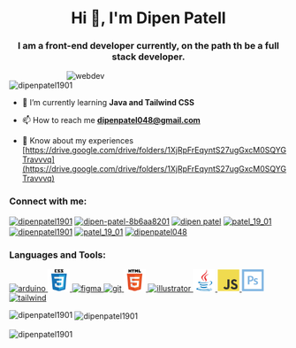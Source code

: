 <h1 align="center">Hi 👋, I'm Dipen Patell</h1>
<h3 align="center">I am a front-end developer currently, on the path th be a full stack developer.</h3>
<img align="right" alt="webdev" width="400" src="https://cdn.dribbble.com/users/14374/screenshots/3153764/junior.gif">

<p align="left"> <img src="https://komarev.com/ghpvc/?username=dipenpatel1901&label=Profile%20views&color=0e75b6&style=flat" alt="dipenpatel1901" /> </p>

- 🌱 I’m currently learning **Java and Tailwind CSS**

- 📫 How to reach me **dipenpatel048@gmail.com**

- 📄 Know about my experiences [https://drive.google.com/drive/folders/1XjRpFrEqyntS27ugGxcM0SQYGTravvvq](https://drive.google.com/drive/folders/1XjRpFrEqyntS27ugGxcM0SQYGTravvvq)

<h3 align="left">Connect with me:</h3>
<p align="left">
<a href="https://codepen.io/dipenpatel1901" target="blank"><img align="center" src="https://raw.githubusercontent.com/rahuldkjain/github-profile-readme-generator/master/src/images/icons/Social/codepen.svg" alt="dipenpatel1901" height="30" width="40" /></a>
<a href="https://linkedin.com/in/dipen-patel-8b6aa8201" target="blank"><img align="center" src="https://raw.githubusercontent.com/rahuldkjain/github-profile-readme-generator/master/src/images/icons/Social/linked-in-alt.svg" alt="dipen-patel-8b6aa8201" height="30" width="40" /></a>
<a href="https://fb.com/dipen patel" target="blank"><img align="center" src="https://raw.githubusercontent.com/rahuldkjain/github-profile-readme-generator/master/src/images/icons/Social/facebook.svg" alt="dipen patel" height="30" width="40" /></a>
<a href="https://instagram.com/patel_19_01" target="blank"><img align="center" src="https://raw.githubusercontent.com/rahuldkjain/github-profile-readme-generator/master/src/images/icons/Social/instagram.svg" alt="patel_19_01" height="30" width="40" /></a>
<a href="https://www.codechef.com/users/dipenpatel1901" target="blank"><img align="center" src="https://cdn.jsdelivr.net/npm/simple-icons@3.1.0/icons/codechef.svg" alt="dipenpatel1901" height="30" width="40" /></a>
<a href="https://www.leetcode.com/patel_19_01" target="blank"><img align="center" src="https://raw.githubusercontent.com/rahuldkjain/github-profile-readme-generator/master/src/images/icons/Social/leet-code.svg" alt="patel_19_01" height="30" width="40" /></a>
<a href="https://auth.geeksforgeeks.org/user/dipenpatel048" target="blank"><img align="center" src="https://raw.githubusercontent.com/rahuldkjain/github-profile-readme-generator/master/src/images/icons/Social/geeks-for-geeks.svg" alt="dipenpatel048" height="30" width="40" /></a>
</p>

<h3 align="left">Languages and Tools:</h3>
<p align="left"> <a href="https://www.arduino.cc/" target="_blank" rel="noreferrer"> <img src="https://cdn.worldvectorlogo.com/logos/arduino-1.svg" alt="arduino" width="40" height="40"/> </a> <a href="https://www.w3schools.com/css/" target="_blank" rel="noreferrer"> <img src="https://raw.githubusercontent.com/devicons/devicon/master/icons/css3/css3-original-wordmark.svg" alt="css3" width="40" height="40"/> </a> <a href="https://www.figma.com/" target="_blank" rel="noreferrer"> <img src="https://www.vectorlogo.zone/logos/figma/figma-icon.svg" alt="figma" width="40" height="40"/> </a> <a href="https://git-scm.com/" target="_blank" rel="noreferrer"> <img src="https://www.vectorlogo.zone/logos/git-scm/git-scm-icon.svg" alt="git" width="40" height="40"/> </a> <a href="https://www.w3.org/html/" target="_blank" rel="noreferrer"> <img src="https://raw.githubusercontent.com/devicons/devicon/master/icons/html5/html5-original-wordmark.svg" alt="html5" width="40" height="40"/> </a> <a href="https://www.adobe.com/in/products/illustrator.html" target="_blank" rel="noreferrer"> <img src="https://www.vectorlogo.zone/logos/adobe_illustrator/adobe_illustrator-icon.svg" alt="illustrator" width="40" height="40"/> </a> <a href="https://www.java.com" target="_blank" rel="noreferrer"> <img src="https://raw.githubusercontent.com/devicons/devicon/master/icons/java/java-original.svg" alt="java" width="40" height="40"/> </a> <a href="https://developer.mozilla.org/en-US/docs/Web/JavaScript" target="_blank" rel="noreferrer"> <img src="https://raw.githubusercontent.com/devicons/devicon/master/icons/javascript/javascript-original.svg" alt="javascript" width="40" height="40"/> </a> <a href="https://www.photoshop.com/en" target="_blank" rel="noreferrer"> <img src="https://raw.githubusercontent.com/devicons/devicon/master/icons/photoshop/photoshop-line.svg" alt="photoshop" width="40" height="40"/> </a> <a href="https://tailwindcss.com/" target="_blank" rel="noreferrer"> <img src="https://www.vectorlogo.zone/logos/tailwindcss/tailwindcss-icon.svg" alt="tailwind" width="40" height="40"/> </a> </p>

<p><img align="left" src="https://github-readme-stats.vercel.app/api/top-langs?username=dipenpatel1901&show_icons=true&locale=en&layout=compact" alt="dipenpatel1901" /></p>

<p>&nbsp;<img align="center" src="https://github-readme-stats.vercel.app/api?username=dipenpatel1901&show_icons=true&locale=en" alt="dipenpatel1901" /></p>

<p><img align="center" src="https://github-readme-streak-stats.herokuapp.com/?user=dipenpatel1901&" alt="dipenpatel1901" /></p>
